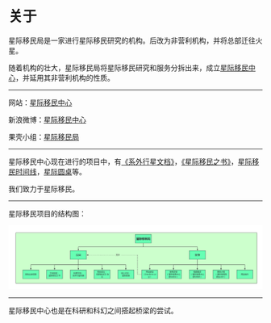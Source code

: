 关于
======


星际移民局是一家进行星际移民研究的机构。后改为非营利机构，并将总部迁往火星。

随着机构的壮大，星际移民局将星际移民研究和服务分拆出来，成立[星际移民中心](http://interimm.org/)，并延用其非营利机构的性质。


-----

网站：[星际移民中心](http://interimm.org/)

新浪微博：[星际移民中心](http://www.weibo.com/iiaofficial)

果壳小组：[星际移民局](http://www.guokr.com/group/396/)

-----

星际移民中心现在进行的项目中，有[《系外行星文档》](https://github.com/InterImm/exoplanets)，[《星际移民之书》](https://github.com/InterImm/InterImmBook)，[星际移民时间线](https://github.com/InterImm/timeline)，[星际圆桌](https://github.com/InterImm/roundTable)等。

我们致力于星际移民。


------

星际移民项目的结构图：

![IIA-Structure](./structure/IIA-Structure.png)


-----

星际移民中心也是在科研和科幻之间搭起桥梁的尝试。

